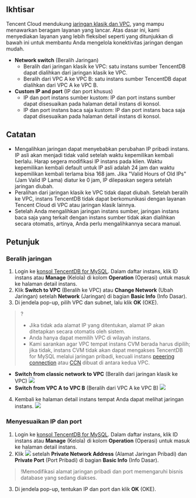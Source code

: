 ## Ikhtisar
Tencent Cloud mendukung [jaringan klasik dan VPC](https://intl.cloud.tencent.com/document/product/215/31807), yang mampu menawarkan beragam layanan yang lancar. Atas dasar ini, kami menyediakan layanan yang lebih fleksibel seperti yang ditunjukkan di bawah ini untuk membantu Anda mengelola konektivitas jaringan dengan mudah.
- **Network switch** (Beralih Jaringan)
  - Beralih dari jaringan klasik ke VPC: satu instans sumber TencentDB dapat dialihkan dari jaringan klasik ke VPC.
  - Beralih dari VPC A ke VPC B: satu instans sumber TencentDB dapat dialihkan dari VPC A ke VPC B.
- **Custom IP and port** (IP dan port khusus)
  - IP dan port instans sumber kustom: IP dan port instans sumber dapat disesuaikan pada halaman detail instans di konsol.
  - IP dan port instans baca saja kustom: IP dan port instans baca saja dapat disesuaikan pada halaman detail instans di konsol.

## Catatan
- Mengalihkan jaringan dapat menyebabkan perubahan IP pribadi instans. IP asli akan menjadi tidak valid setelah waktu kepemilikan kembali berlalu. Harap segera modifikasi IP instans pada klien.
Waktu kepemilikan kembali default untuk IP asli adalah 24 jam dan waktu kepemilikan kembali terlama bisa 168 jam. Jika "Valid Hours of Old IPs" (Jam Valid IP Lama) diatur ke 0 jam, IP dilepaskan segera setelah jaringan diubah.
- Peralihan dari jaringan klasik ke VPC tidak dapat diubah. Setelah beralih ke VPC, instans TencentDB tidak dapat berkomunikasi dengan layanan Tencent Cloud di VPC atau jaringan klasik lainnya.
- Setelah Anda mengalihkan jaringan instans sumber, jaringan instans baca saja yang terkait dengan instans sumber tidak akan dialihkan secara otomatis, artinya, Anda perlu mengalihkannya secara manual.

## Petunjuk
### Beralih jaringan
1. Login ke [konsol TencentDB for MySQL](https://console.cloud.tencent.com/cdb). Dalam daftar instans, klik ID instans atau **Manage** (Kelola) di kolom **Operation** (Operasi) untuk masuk ke halaman detail instans.
2. Klik **Switch to VPC** (Beralih ke VPC) atau **Change Network** (Ubah Jaringan) setelah **Network** (Jaringan) di bagian **Basic Info** (Info Dasar).
3. Di jendela pop-up, pilih VPC dan subnet, lalu klik **OK** (OKE).
>?
>- Jika tidak ada alamat IP yang ditentukan, alamat IP akan ditetapkan secara otomatis oleh sistem.
>- Anda hanya dapat memilih VPC di wilayah instans.
>- Kami sarankan agar VPC tempat instans CVM berada harus dipilih; jika tidak, instans CVM tidak akan dapat mengakses TencentDB for MySQL melalui jaringan pribadi, kecuali instans [peeering connection](https://intl.cloud.tencent.com/document/product/553/18827) atau [CCN](https://intl.cloud.tencent.com/document/product/1003/30049) dibuat di antara kedua VPC.
>
   - **Switch from classic network to VPC** (Beralih dari jaringan klasik ke VPC)
![](https://main.qcloudimg.com/raw/ba78ed608b83c2f553cb72350b726491.png)
   - **Switch from VPC A to VPC B** (Beralih dari VPC A ke VPC B)
![](https://main.qcloudimg.com/raw/d0df57066adb8398e599a6206db7cd56.png)
4. Kembali ke halaman detail instans tempat Anda dapat melihat jaringan instans.
![](https://main.qcloudimg.com/raw/5342a64814664fa784e256ecbd6f934f.png)

### Menyesuaikan IP dan port
1. Login ke [konsol TencentDB for MySQL](https://console.cloud.tencent.com/cdb). Dalam daftar instans, klik ID instans atau **Manage** (Kelola) di kolom **Operation** (Operasi) untuk masuk ke halaman detail instans.
2. Klik <img src="https://main.qcloudimg.com/raw/788902e3f8c335cf17de420f7181c2a8.png"  style="margin:0;"> setelah **Private Network Address** (Alamat Jaringan Pribadi) dan **Private Port** (Port Pribadi) di bagian **Basic Info** (Info Dasar).
>!Memodifikasi alamat jaringan pribadi dan port memengaruhi bisnis database yang sedang diakses.
3. Di jendela pop-up, tentukan IP dan port dan klik **OK** (OKE).
